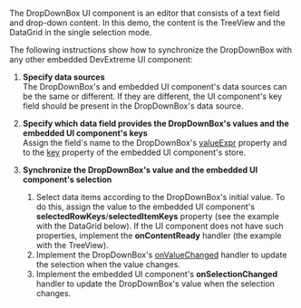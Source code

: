 The DropDownBox UI component is an editor that consists of a text field and drop-down content. In this demo, the content is the TreeView and the DataGrid in the single selection mode. 

The following instructions show how to synchronize the DropDownBox with any other embedded DevExtreme UI component:

1. **Specify data sources**    
The DropDownBox's and embedded UI component's data sources can be the same or different. If they are different, the UI component's key field should be present in the DropDownBox's data source.        

2. **Specify which data field provides the DropDownBox's values and the embedded UI component's keys**       
Assign the field's name to the DropDownBox's [valueExpr](/Documentation/ApiReference/UI_Widgets/dxDropDownBox/Configuration/#valueExpr) property and to the [key](/Documentation/ApiReference/Data_Layer/ArrayStore/Configuration/#key) property of the embedded UI component's store.

3. **Synchronize the DropDownBox's value and the embedded UI component's selection**

    1.  Select data items according to the DropDownBox's initial value. To do this, assign the value to the embedded UI component's **selectedRowKeys**/**selectedItemKeys** property (see the example with the DataGrid below). If the UI component does not have such properties, implement the **onContentReady** handler (the example with the TreeView).
    2.  Implement the DropDownBox's [onValueChanged](/Documentation/ApiReference/UI_Widgets/dxDropDownBox/Configuration/#onValueChanged) handler to update the selection when the value changes.
    3.  Implement the embedded UI component's **onSelectionChanged** handler to update the DropDownBox's value when the selection changes.
